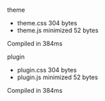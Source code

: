 theme

 - theme.css       304 bytes
 - theme.js       minimized       52 bytes

Compiled in 384ms

 plugin

 - plugin.css       304 bytes
 - plugin.js       minimized       52 bytes

Compiled in 384ms